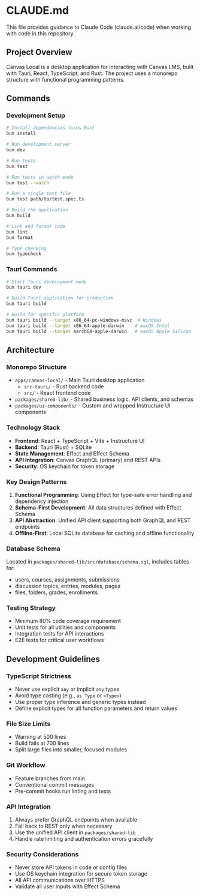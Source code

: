 # CLAUDE.md

This file provides guidance to Claude Code (claude.ai/code) when working with code in this repository.

## Project Overview

Canvas Local is a desktop application for interacting with Canvas LMS, built with Tauri, React, TypeScript, and Rust. The project uses a monorepo structure with functional programming patterns.

## Commands

### Development Setup
```bash
# Install dependencies (uses Bun)
bun install

# Run development server
bun dev

# Run tests
bun test

# Run tests in watch mode
bun test --watch

# Run a single test file
bun test path/to/test.spec.ts

# Build the application
bun build

# Lint and format code
bun lint
bun format

# Type checking
bun typecheck
```

### Tauri Commands
```bash
# Start Tauri development mode
bun tauri dev

# Build Tauri application for production
bun tauri build

# Build for specific platform
bun tauri build --target x86_64-pc-windows-msvc  # Windows
bun tauri build --target x86_64-apple-darwin    # macOS Intel
bun tauri build --target aarch64-apple-darwin   # macOS Apple Silicon
```

## Architecture

### Monorepo Structure
- `apps/canvas-local/` - Main Tauri desktop application
  - `src-tauri/` - Rust backend code
  - `src/` - React frontend code
- `packages/shared-lib/` - Shared business logic, API clients, and schemas
- `packages/ui-components/` - Custom and wrapped Instructure UI components

### Technology Stack
- **Frontend**: React + TypeScript + Vite + Instructure UI
- **Backend**: Tauri (Rust) + SQLite
- **State Management**: Effect and Effect Schema
- **API Integration**: Canvas GraphQL (primary) and REST APIs
- **Security**: OS keychain for token storage

### Key Design Patterns
1. **Functional Programming**: Using Effect for type-safe error handling and dependency injection
2. **Schema-First Development**: All data structures defined with Effect Schema
3. **API Abstraction**: Unified API client supporting both GraphQL and REST endpoints
4. **Offline-First**: Local SQLite database for caching and offline functionality

### Database Schema
Located in `packages/shared-lib/src/database/schema.sql`, includes tables for:
- users, courses, assignments, submissions
- discussion topics, entries, modules, pages
- files, folders, grades, enrollments

### Testing Strategy
- Minimum 80% code coverage requirement
- Unit tests for all utilities and components
- Integration tests for API interactions
- E2E tests for critical user workflows

## Development Guidelines

### TypeScript Strictness
- Never use explicit `any` or implicit `any` types
- Avoid type casting (e.g., `as Type` or `<Type>`)
- Use proper type inference and generic types instead
- Define explicit types for all function parameters and return values

### File Size Limits
- Warning at 500 lines
- Build fails at 700 lines
- Split large files into smaller, focused modules

### Git Workflow
- Feature branches from main
- Conventional commit messages
- Pre-commit hooks run linting and tests

### API Integration
1. Always prefer GraphQL endpoints when available
2. Fall back to REST only when necessary
3. Use the unified API client in `packages/shared-lib`
4. Handle rate limiting and authentication errors gracefully

### Security Considerations
- Never store API tokens in code or config files
- Use OS keychain integration for secure token storage
- All API communications over HTTPS
- Validate all user inputs with Effect Schema